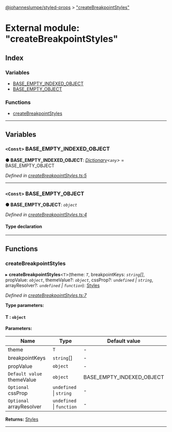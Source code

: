 [@johanneslumpe/styled-props](../README.md) > ["createBreakpointStyles"](../modules/_createbreakpointstyles_.md)

# External module: "createBreakpointStyles"

## Index

### Variables

* [BASE_EMPTY_INDEXED_OBJECT](_createbreakpointstyles_.md#base_empty_indexed_object)
* [BASE_EMPTY_OBJECT](_createbreakpointstyles_.md#base_empty_object)

### Functions

* [createBreakpointStyles](_createbreakpointstyles_.md#createbreakpointstyles)

---

## Variables

<a id="base_empty_indexed_object"></a>

### `<Const>` BASE_EMPTY_INDEXED_OBJECT

**● BASE_EMPTY_INDEXED_OBJECT**: *[Dictionary](../interfaces/_types_.dictionary.md)<`any`>* =  BASE_EMPTY_OBJECT

*Defined in [createBreakpointStyles.ts:5](https://github.com/johanneslumpe/styled-props/blob/8e709f1/src/createBreakpointStyles.ts#L5)*

___
<a id="base_empty_object"></a>

### `<Const>` BASE_EMPTY_OBJECT

**● BASE_EMPTY_OBJECT**: *`object`*

*Defined in [createBreakpointStyles.ts:4](https://github.com/johanneslumpe/styled-props/blob/8e709f1/src/createBreakpointStyles.ts#L4)*

#### Type declaration

___

## Functions

<a id="createbreakpointstyles"></a>

###  createBreakpointStyles

▸ **createBreakpointStyles**<`T`>(theme: *`T`*, breakpointKeys: *`string`[]*, propValue: *`object`*, themeValue?: *`object`*, cssProp?: *`undefined` \| `string`*, arrayResolver?: *`undefined` \| `function`*): [Styles](../interfaces/_types_.styles.md)

*Defined in [createBreakpointStyles.ts:7](https://github.com/johanneslumpe/styled-props/blob/8e709f1/src/createBreakpointStyles.ts#L7)*

**Type parameters:**

#### T :  `object`
**Parameters:**

| Name | Type | Default value |
| ------ | ------ | ------ |
| theme | `T` | - |
| breakpointKeys | `string`[] | - |
| propValue | `object` | - |
| `Default value` themeValue | `object` |  BASE_EMPTY_INDEXED_OBJECT |
| `Optional` cssProp | `undefined` \| `string` | - |
| `Optional` arrayResolver | `undefined` \| `function` | - |

**Returns:** [Styles](../interfaces/_types_.styles.md)

___

